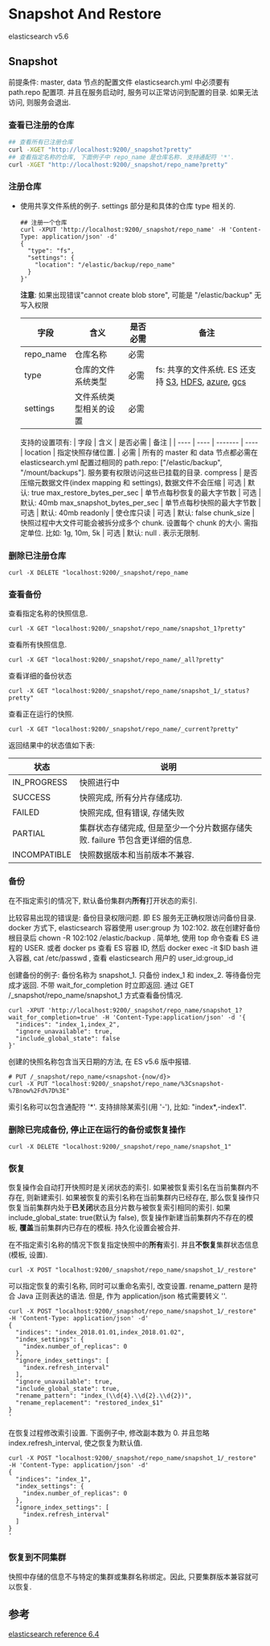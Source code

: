 # Snapshot And Restore

elasticsearch v5.6

## Snapshot

前提条件: master, data 节点的配置文件 elasticsearch.yml 中必须要有 path.repo 配置项. 并且在服务启动时, 服务可以正常访问到配置的目录. 如果无法访问, 则服务会退出.

### 查看已注册的仓库

  ```bash
  ## 查看所有已注册仓库
  curl -XGET "http://localhost:9200/_snapshot?pretty"
  ## 查看指定名称的仓库, 下面例子中 repo_name 是仓库名称. 支持通配符 '*'.
  curl -XGET "http://localhost:9200/_snapshot/repo_name?pretty"
  ```

### 注册仓库

* 使用共享文件系统的例子. settings 部分是和具体的仓库 type 相关的.

    ``` shell
    ## 注册一个仓库
    curl -XPUT 'http://localhost:9200/_snapshot/repo_name' -H 'Content-Type: application/json' -d'
    {
      "type": "fs",
      "settings": {
        "location": "/elastic/backup/repo_name"
      }
    }'
    ```

  **注意**: 如果出现错误"cannot create blob store", 可能是 "/elastic/backup" 无写入权限

  | 字段 | 含义 | 是否必需 | 备注 |
  | ---- | ---- | ------- | ---- |
  repo_name | 仓库名称 | 必需 |
  type | 仓库的文件系统类型 | 必需 | fs: 共享的文件系统. ES 还支持 [S3][1], [HDFS][2], [azure][3], [gcs][4]
  settings | 文件系统类型相关的设置 | 必需 |

  支持的设置项有:
  | 字段 | 含义 | 是否必需 | 备注 |
  | ---- | ---- | ------- | ---- |
  location | 指定快照存储位置. | 必需 | 所有的 master 和 data 节点都必需在 elasticsearch.yml 配置过相同的 path.repo: ["/elastic/backup", "/mount/backups"]. 服务要有权限访问这些已挂载的目录.
  compress | 是否压缩元数据文件(index mapping 和 settings), 数据文件不会压缩 | 可选 | 默认: true
  max_restore_bytes_per_sec | 单节点每秒恢复的最大字节数 | 可选 | 默认: 40mb
  max_snapshot_bytes_per_sec | 单节点每秒快照的最大字节数 | 可选 | 默认: 40mb
  readonly | 使仓库只读 | 可选 | 默认: false
  chunk_size | 快照过程中大文件可能会被拆分成多个 chunk. 设置每个 chunk 的大小. 需指定单位. 比如: 1g, 10m, 5k | 可选 | 默认: null . 表示无限制.

### 删除已注册仓库

```shell
curl -X DELETE "localhost:9200/_snapshot/repo_name
```

### 查看备份

查看指定名称的快照信息.

``` shell
curl -X GET "localhost:9200/_snapshot/repo_name/snapshot_1?pretty"
```

查看所有快照信息.

``` shell
curl -X GET "localhost:9200/_snapshot/repo_name/_all?pretty"
```

查看详细的备份状态

```shell
curl -X GET "localhost:9200/_snapshot/repo_name/snapshot_1/_status?pretty"
```

查看正在运行的快照.

```shell
curl -X GET "localhost:9200/_snapshot/repo_name/_current?pretty"
```

返回结果中的状态值如下表:

状态 | 说明
---- | ----
IN_PROGRESS | 快照进行中
SUCCESS | 快照完成, 所有分片存储成功.
FAILED  | 快照完成, 但有错误, 存储失败
PARTIAL | 集群状态存储完成, 但是至少一个分片数据存储失败. failure 节包含更详细的信息.
INCOMPATIBLE | 快照数据版本和当前版本不兼容.

### 备份

在不指定索引的情况下, 默认备份集群内**所有**打开状态的索引.

比较容易出现的错误是: 备份目录权限问题. 即 ES 服务无正确权限访问备份目录. docker 方式下, elasticsearch 容器使用 user:group 为 102:102. 故在创建好备份根目录后 chown -R 102:102 /elastic/backup .
简单地, 使用 top 命令查看 ES 进程的 USER. 或者 docker ps 查看 ES 容器 ID, 然后 docker exec -it $ID bash 进入容器, cat /etc/passwd , 查看 elasticsearch 用户的 user_id:group_id

创建备份的例子: 备份名称为 snapshot_1. 只备份 index_1 和 index_2. 等待备份完成才返回. 不带 wait_for_completion 时立即返回. 通过 GET /_snapshot/repo_name/snapshot_1 方式查看备份情况.

``` shell
curl -XPUT 'http://localhost:9200/_snapshot/repo_name/snapshot_1?wait_for_completion=true' -H 'Content-Type:application/json' -d '{
  "indices": "index_1,index_2",
  "ignore_unavailable": true,
  "include_global_state": false
}'

```

创建的快照名称包含当天日期的方法, 在 ES v5.6 版中报错.

``` shell
# PUT /_snapshot/repo_name/<snapshot-{now/d}>
curl -X PUT "localhost:9200/_snapshot/repo_name/%3Csnapshot-%7Bnow%2Fd%7D%3E"
```

索引名称可以包含通配符 '\*'. 支持排除某索引(用 '-'), 比如: "index*,-index1".

### 删除已完成备份, 停止正在运行的备份或恢复操作

```shell
curl -X DELETE "localhost:9200/_snapshot/repo_name/snapshot_1"
```

### 恢复

恢复操作会自动打开快照时是关闭状态的索引. 如果被恢复索引名在当前集群内不存在, 则新建索引. 如果被恢复的索引名称在当前集群内已经存在, 那么恢复操作只恢复当前集群内处于**已关闭**状态且分片数与被恢复索引相同的索引. 如果 include_global_state: true(默认为 false), 恢复操作新建当前集群内不存在的模板, **覆盖**当前集群内已存在的模板. 持久化设置会被合并.

在不指定索引名称的情况下恢复指定快照中的**所有**索引. 并且**不恢复**集群状态信息(模板, 设置).

```shell
curl -X POST "localhost:9200/_snapshot/repo_name/snapshot_1/_restore"
```

可以指定恢复的索引名称, 同时可以重命名索引, 改变设置. rename_pattern 是符合 Java 正则表达的语法. 但是, 作为 application/json 格式需要转义 '\'.

```shell
curl -X POST "localhost:9200/_snapshot/repo_name/snapshot_1/_restore" -H 'Content-Type: application/json' -d'
{
  "indices": "index_2018.01.01,index_2018.01.02",
  "index_settings": {
    "index.number_of_replicas": 0
  },
  "ignore_index_settings": [
    "index.refresh_interval"
  ],
  "ignore_unavailable": true,
  "include_global_state": true,
  "rename_pattern": "index_(\\d{4}.\\d{2}.\\d{2})",
  "rename_replacement": "restored_index_$1"
}
'
```

在恢复过程修改索引设置. 下面例子中, 修改副本数为 0. 并且忽略 index.refresh_interval, 使之恢复为默认值.

```shell
curl -X POST "localhost:9200/_snapshot/repo_name/snapshot_1/_restore" -H 'Content-Type: application/json' -d'
{
  "indices": "index_1",
  "index_settings": {
    "index.number_of_replicas": 0
  },
  "ignore_index_settings": [
    "index.refresh_interval"
  ]
}
'

```

### 恢复到不同集群

快照中存储的信息不与特定的集群或集群名称绑定。因此, 只要集群版本兼容就可以恢复.

## 参考

[elasticsearch reference 6.4](https://www.elastic.co/guide/en/elasticsearch/reference/6.4/modules-snapshots.html)

[1]: <https://www.elastic.co/guide/en/elasticsearch/plugins/6.4/repository-s3.html> "repository-s3 for S3 repository support"
[2]: <https://www.elastic.co/guide/en/elasticsearch/plugins/6.4/repository-hdfs.html> "repository-hdfs for HDFS repository support in Hadoop environments"
[3]: <https://www.elastic.co/guide/en/elasticsearch/plugins/6.4/repository-azure.html> "repository-azure for Azure storage repositories"
[4]: <https://www.elastic.co/guide/en/elasticsearch/plugins/6.4/repository-gcs.html> "repository-gcs for Google Cloud Storage repositories"
